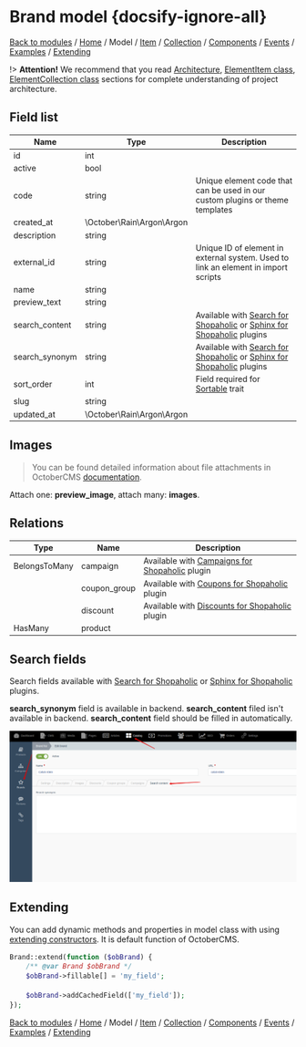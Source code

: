 # Brand model {docsify-ignore-all}

[Back to modules](modules/home.md)
/ [Home](modules/brand/home.md)
/ Model
/ [Item](modules/brand/item/item.md)
/ [Collection](modules/brand/collection/collection.md)
/ [Components](modules/brand/component/component.md)
/ [Events](modules/brand/event/event.md)
/ [Examples](modules/brand/examples/examples.md)
/ [Extending](modules/brand/extending/extending.md)

!> **Attention!**  We recommend that you read [Architecture](home.md#architecture), [ElementItem class](item-class/item-class.md),
[ElementCollection class](collection-class/collection-class.md) sections for complete understanding of  project architecture.

## Field list

|  Name | Type | Description |
|-------|------|--------|
|id|int|
|active|bool|
|code|string|Unique element code that can be used in our custom plugins or theme templates|
|created_at|\October\Rain\Argon\Argon|
|description|string|
|external_id|string|Unique ID of element in external system. Used to link an element in import scripts|
|name|string|
|preview_text|string|
|search_content|string|Available with [Search for Shopaholic](plugins/home.md#search-for-shopaholic) or [Sphinx for Shopaholic](plugins/home.md#search-for-shopaholic) plugins|
|search_synonym|string|Available with [Search for Shopaholic](plugins/home.md#search-for-shopaholic) or [Sphinx for Shopaholic](plugins/home.md#search-for-shopaholic) plugins|
|sort_order|int|Field required for [Sortable](https://octobercms.com/docs/database/traits#sortable) trait|
|slug|string|
|updated_at|\October\Rain\Argon\Argon|

## Images

> You can be found detailed information about file attachments in OctoberCMS [documentation](https://octobercms.com/docs/database/attachments).

Attach one: **preview_image**, attach many: **images**.

## Relations

|Type|Name|Description|
|-----|-----|-----|
|BelongsToMany|campaign|Available with [Campaigns for Shopaholic](plugins/home.md#campaigns-for-shopaholic) plugin|
||coupon_group|Available with [Coupons for Shopaholic](plugins/home.md#coupons-for-shopaholic) plugin|
||discount|Available with [Discounts for Shopaholic](plugins/home.md#discounts-for-shopaholic) plugin|
|HasMany|product|


## Search fields

Search fields available with [Search for Shopaholic](plugins/home.md#search-for-shopaholic) or [Sphinx for Shopaholic](plugins/home.md#search-for-shopaholic) plugins.

**search_synonym** field is available in backend. **search_content** filed isn't available in backend. **search_content** field should be filled in automatically. 

![](./../../../assets/images/backend-brand-4.png)

## Extending

You can add dynamic methods and properties in model class with using [extending constructors](http://octobercms.com/docs/services/behaviors#constructor-extension).
It is default function of OctoberCMS.

```php
Brand::extend(function ($obBrand) {
    /** @var Brand $obBrand */
    $obBrand->fillable[] = 'my_field';
    
    $obBrand->addCachedField(['my_field']);
});
```

[Back to modules](modules/home.md)
/ [Home](modules/brand/home.md)
/ Model
/ [Item](modules/brand/item/item.md)
/ [Collection](modules/brand/collection/collection.md)
/ [Components](modules/brand/component/component.md)
/ [Events](modules/brand/event/event.md)
/ [Examples](modules/brand/examples/examples.md)
/ [Extending](modules/brand/extending/extending.md)